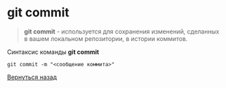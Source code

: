 # git commit

>**git commit** - используется для сохранения изменений, сделанных в вашем локальном репозитории, в истории коммитов.

Синтаксис команды **git commit**
```
git commit -m "<сообщение коммита>" 
```

[Вернуться назад](/readme.md)